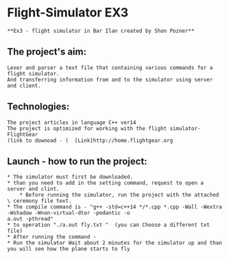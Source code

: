 # Flight-Simulator EX3
    **Ex3 - flight simulator in Bar Ilan created by Shon Pozner**

## The project's aim:
    Lexer and parser a text file that containing various commands for a flight simulator.
    And transferring information from and to the simulator using server and client.

## Technologies:
    The project articles in language C++ ver14
    The project is optimized for working with the flight simulator- FlightGear
    (link to downoad - ‫‪[Link]http://home.flightgear.org‬  )

## Launch - how to run the project:
    * The simulator must first be downloaded.
    * than you need to add in the setting command, request to open a server and clint.
        * Before running the simulator, run the project with the attached \ ceremony file text.
    * The compile command is - "‫‪g++‬‬ ‫‪-std=c++14‬‬ */*.cpp ‫‪*.cpp‬‬ ‫‪-Wall‬‬ ‫‪-Wextra‬‬ ‫‪-Wshadow‬‬ ‫‪-Wnon-virtual-dtor‬‬ ‫‪-pedantic‬‬ ‫‪-o‬‬
    a.out -pthread"
    * to operation "./a.out fly.txt "  (you can Choose a different txt file)
    * After running the command -
    * Run the simulator Wait about 2 minutes for the simulator up and than you will see how the plane starts to fly





‬
